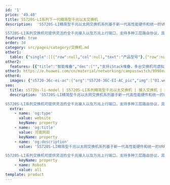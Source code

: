 ```yaml
---
id: '1'
price: '49.40'
title: S5720S-LI系列下一代精简型千兆以太交换机
description:  'S5720S-LI精简型千兆以太网交换机系列基于新一代高性能硬件和统一的VRP（Versatile Routing Platform）软件平台，具备智能iStack堆叠，灵活的以太组网，多样的安全控制等特点。

S5720S-LI系列交换机可提供灵活的全千兆接入以及万兆上行端口，支持多种三层路由协议，具备更高性能和更丰富的业务处理能力，广泛应用于企业园区接入、千兆到桌面等多种应用场景。'
featured: true
order: 34
category: src/pages/category/交换机.md
other1: 
  table: {"single":[[{"row":null,"col":null,"text":"产品型号"},{"row":null,"col":null,"text":"S5720S-12TP-LI-AC\nS5720S-12TP-PWR-LI-AC"},{"row":null,"col":null,"text":"S5720S-28P-LI-AC\nS5720SV2-28P-LI-AC\nS5720S-28P-PWR-LI-AC\nS5720S-28TP-PWR-LI-ACL"},{"row":null,"col":null,"text":"S5720S-28X-LI-AC\nS5720S-28X-PWR-LI-AC"},{"row":null,"col":null,"text":"S5720S-28X-LI-24S-AC"},{"row":null,"col":null,"text":"S5720S-52P-LI-AC\nS5720SV2-52P-LI-AC\nS5720S-52P-PWR-LI-AC"},{"row":null,"col":null,"text":"S5720S-52X-LI-AC\nS5720S-52X-PWR-LI-AC"}],[{"row":null,"col":null,"text":"交换容量"},{"row":null,"col":"6","text":"336Gbps/3.36Tbps"}],[{"row":null,"col":null,"text":"包转发率"},{"row":null,"col":null,"text":"27Mpps/102Mpps"},{"row":null,"col":null,"text":"51Mpps/126Mpps"},{"row":null,"col":null,"text":"108Mpps/126Mpps"},{"row":null,"col":null,"text":"108Mpps/126Mpps"},{"row":null,"col":null,"text":"87Mpps/144Mpps"},{"row":null,"col":null,"text":"144Mpps/162Mpps"}],[{"row":null,"col":null,"text":"固定端口"},{"row":null,"col":null,"text":"8个10/100/1000\nBase-T以太网端口，4个千兆SFP，2个复用的10/100/1000\nBase-T以太网端口Combo"},{"row":null,"col":null,"text":"P款型：\n24个10/100/1000\nBase-T以太网端口，4个千兆SFP\n\nTP款型：\n24个10/100/1000\nBase-T以太网端口，4个千兆SFP，2个复用的10/100/1000\nBase-T以太网端口Combo"},{"row":null,"col":null,"text":"24个10/100/1000\nBase-T以太网端口，4个万兆SFP+"},{"row":null,"col":null,"text":"24个千兆SFP，8个复用的10/100/1000\nBase-T以太网端口Combo，4个万兆SFP+"},{"row":null,"col":null,"text":"48个10/100/1000\nBase-T以太网端口，4个千兆SFP"},{"row":null,"col":null,"text":"48个10/100/1000\nBase-T以太网端口，4个万兆SFP+"}],[{"row":null,"col":null,"text":"MAC特性"},{"row":null,"col":"6","text":"支持16K MAC地址（S5720SV2-LI款型）；支持8K MAC地址（除S5720SV2-LI之外的其他款型）\n支持MAC地址自动学习和老化\n支持静态、动态、黑洞MAC表项\n支持源MAC地址过滤\n支持接口MAC地址学习个数限制"}],[{"row":null,"col":null,"text":"VLAN特性"},{"row":null,"col":"6","text":"支持4K个VLAN\n支持Guest VLAN、Voice VLANs\n支持GVRP协议\n支持MUX VLAN功能\n支持基于MAC/协议/IP子网/策略/端口的VLAN\n支持1:1和N:1 VLAN Mapping功能"}],[{"row":null,"col":null,"text":"IP路由"},{"row":null,"col":"6","text":"支持静态路由，支持RIP、RIwebp协议，支持OSPF协议（OSPF协议仅S5720SV2-LI款型支持）"}],[{"row":null,"col":null,"text":"互通性"},{"row":null,"col":"6","text":"VBST基于VLAN生成树协议（和PVST/PVST+/RPVST 互通）\nLNP 链路类型协商协议（和DTP相似功能）\nVCMP VLAN集中管理协议（和VTP相似功能）\n\n详细的互联互通认证与报告，请访问这里。"}],[{"row":null,"col":null,"text":"超级虚拟交换网(SVF)"},{"row":null,"col":"6","text":"支持作为SVF client零配置即插即用\n支持自动加载client的大包和补丁\n支持业务一键式自动下发\nclient支持独立运行"}]]}
other2:
  features: [{"title":"智能堆叠","dec":["","支持iStack堆叠，多台交换机可虚拟为一台，提高设备可靠性，支持免配置堆叠，简化配置和管理",""]},{"title":"SVF极简网络运维","dec":["","SVF（超级虚拟交换网）将园区“核心/汇聚+接入交换机+AP”的网络架构，虚拟化为一台网元，可作为SVF Client角色，即插即用，极简网络运维",""]},{"title":"节能静音设计","dec":["","支持端口休眠及端口自动功率调节等节能技术；提供多种无风扇款型，更静音",""]}]
other3: https://e.huawei.com/cn/material/networking/campusswitch/9998ea6552e74162b9fa20681f812268
other4:
  images: {"s5720-36c-ei-ac":{"org":"S5720-36C-EI-AC_pic","img":["01.webp","02.webp","03.webp","04.webp","07.webp","08.webp"]}}
seo:
  title: s5720s-li-model | S5720S-LI系列精简型千兆以太交换机 | 接入交换机 | 园区交换机 | 交换机 | 企业网络
  description: 'S5720S-LI精简型千兆以太网交换机系列基于新一代高性能硬件和统一的VRP（Versatile Routing Platform）软件平台，具备智能iStack堆叠，灵活的以太组网，多样的安全控制等特点。

S5720S-LI系列交换机可提供灵活的全千兆接入以及万兆上行端口，支持多种三层路由协议，具备更高性能和更丰富的业务处理能力，广泛应用于企业园区接入、千兆到桌面等多种应用场景。'
  extra:
    - name: 'og:type'
      value: website
      keyName: property
    - name: 'og:title'
      value: 河南网田
      keyName: property
    - name: 'og:description'
      value: 'S5720S-LI精简型千兆以太网交换机系列基于新一代高性能硬件和统一的VRP（Versatile Routing Platform）软件平台，具备智能iStack堆叠，灵活的以太组网，多样的安全控制等特点。

S5720S-LI系列交换机可提供灵活的全千兆接入以及万兆上行端口，支持多种三层路由协议，具备更高性能和更丰富的业务处理能力，广泛应用于企业园区接入、千兆到桌面等多种应用场景。'
      keyName: property
    - name: Robots
      value: all
template: product
---
```

